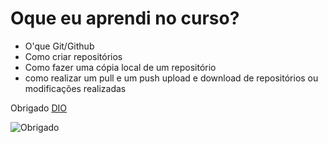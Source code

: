 # Oque eu aprendi no curso?

* O'que Git/Github
* Como criar repositórios
* Como fazer uma cópia local de um repositório
* como realizar um pull e um push upload e download de repositórios ou modificações realizadas

Obrigado [DIO](https://www.dio.me/)

![Obrigado](https://images.unsplash.com/photo-1586810165616-94c631fc2f79?ixlib=rb-1.2.1&ixid=MnwxMjA3fDB8MHxwaG90by1wYWdlfHx8fGVufDB8fHx8&auto=format&fit=crop&w=870&q=80)